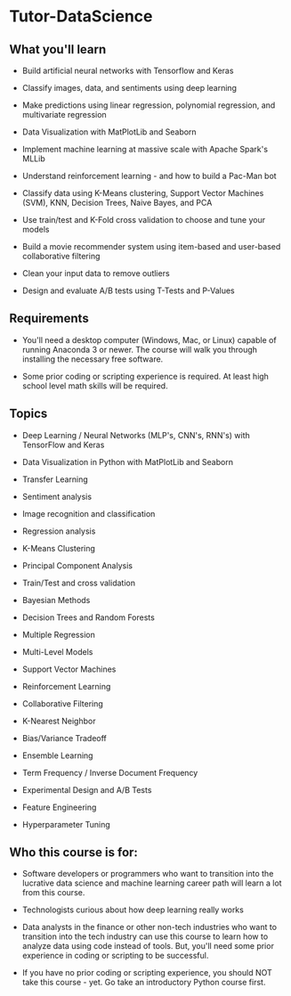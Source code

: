 # Tutor-DataScience



## What you'll learn

*    Build artificial neural networks with Tensorflow and Keras

*    Classify images, data, and sentiments using deep learning

*    Make predictions using linear regression, polynomial regression, and multivariate regression

*    Data Visualization with MatPlotLib and Seaborn

*    Implement machine learning at massive scale with Apache Spark's MLLib

*    Understand reinforcement learning - and how to build a Pac-Man bot

*    Classify data using K-Means clustering, Support Vector Machines (SVM), KNN, Decision Trees, Naive Bayes, and PCA

*    Use train/test and K-Fold cross validation to choose and tune your models

*    Build a movie recommender system using item-based and user-based collaborative filtering

*    Clean your input data to remove outliers

*    Design and evaluate A/B tests using T-Tests and P-Values




## Requirements

* You'll need a desktop computer (Windows, Mac, or Linux) capable of running Anaconda 3 or newer. The course will walk you through installing the necessary free software.

*  Some prior coding or scripting experience is required.
    At least high school level math skills will be required.

## Topics

*    Deep Learning / Neural Networks (MLP's, CNN's, RNN's) with TensorFlow and Keras

*    Data Visualization in Python with MatPlotLib and Seaborn

*    Transfer Learning

*    Sentiment analysis

*    Image recognition and classification

*    Regression analysis

*    K-Means Clustering

*    Principal Component Analysis

*    Train/Test and cross validation

*    Bayesian Methods

*    Decision Trees and Random Forests

*    Multiple Regression

*    Multi-Level Models

*    Support Vector Machines

*    Reinforcement Learning

*    Collaborative Filtering

*    K-Nearest Neighbor

*    Bias/Variance Tradeoff

*    Ensemble Learning

*    Term Frequency / Inverse Document Frequency

*    Experimental Design and A/B Tests

*    Feature Engineering

*    Hyperparameter Tuning



## Who this course is for:

*    Software developers or programmers who want to transition into the lucrative data science and machine learning career path will learn a lot from this course.

*    Technologists curious about how deep learning really works

*    Data analysts in the finance or other non-tech industries who want to transition into the tech industry can use this course to learn how to analyze data using code instead of tools. But, you'll need some prior experience in coding or scripting to be successful.

*    If you have no prior coding or scripting experience, you should NOT take this course - yet. Go take an introductory Python course first.


